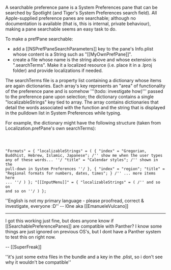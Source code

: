 A searchable preference pane is a System Preferences pane that can be searched by Spotlight (and Tiger's System Preferences search field). All Apple-supplied preference panes are searchable; although no documentation is available (that is, this is internal, private behaviour), making a pane searchable seems an easy task to do.

To make a prefPane searchable:

* add a [[NSPrefPaneSearchParameters]] key to the pane's Info.plist whose content is a String such as "[[MyOwnPrefPane]]".
* create a file whose name is the string above and whose extension is ".searchTerms". Make it a localized resource (i.e. place it in a .lproj folder) and provide localizations if needed.


The searchTerms file is a property list containing a dictionary whose items are again dictionaries. Each array's key represents an "area" of functionality of the preference pane and is somehow '''(todo: investigate how)''' passed to the preference pane upon selection; the dictionary contains a single "localizableStrings" key tied to array. The array contains dictionaries that detail the words associated with the function and the string that is displayed in the pulldown list in System Preferences while typing.

For example, the dictionary might have the following structure (taken from Localization.prefPane's own searchTerms):

<code>

"Formats" = {
    "localizableStrings" = (
        {
            "index" = "Gregorian, Buddhist, Hebrew, Islamic, Japanese"; /'' show me when the user types any of these words...  ''/
            "title" = "Calendar styles"; /'' shown in the pull-down in System Preferences ''/
        },
        {
            "index" = "region";
            "title" = "Regional formats for numbers, dates, times";
        }
           /'' ... more items here ... ''/
    )
};
"[[InputMenu]]" = {
    "localizableStrings" = (
        /'' and so on and so on ''/
    )
};
</code>

''English is not my primary language - please proofread, correct & investigate, everyone :D'' -- l0ne aka [[EmanueleVulcano]]

----

I got this working just fine, but does anyone know if [[SearchablePreferencePanes]] are compatible with Panther? I know some things are just ignored on previous OS's, but I dont have a Panther system to test this on right now.

-- [[SuperFreak]]

''it's just some extra files in the bundle and a key in the .plist, so i don't see why it wouldn't be compatible''